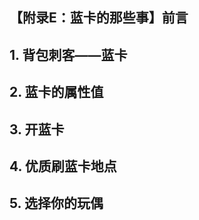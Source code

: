 ## 【附录E：蓝卡的那些事】前言


## 1. 背包刺客——蓝卡




## 2. 蓝卡的属性值




## 3. 开蓝卡



## 4. 优质刷蓝卡地点


## 5. 选择你的玩偶









